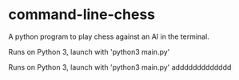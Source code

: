 command-line-chess
==================

A python program to play chess against an AI in the terminal.

Runs on Python 3, launch with 'python3 main.py'

Runs on Python 3, launch with 'python3 main.py' addddddddddddd
